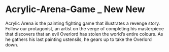 # Acrylic-Arena-Game _ New New


Acrylic Arena is the painting fighting game that illustrates a revenge story. Follow our protagonist, an artist on the verge of completing his masterpiece that discovers that an evil Overlord has stolen the world’s entire colours. As he gathers his last painting ustensils, he gears up to take the Overlord down. 

